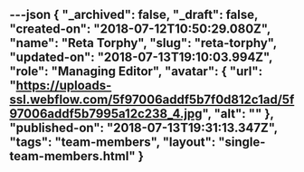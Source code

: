 ---json
{
  "_archived": false,
  "_draft": false,
  "created-on": "2018-07-12T10:50:29.080Z",
  "name": "Reta Torphy",
  "slug": "reta-torphy",
  "updated-on": "2018-07-13T19:10:03.994Z",
  "role": "Managing Editor",
  "avatar": {
    "url": "https://uploads-ssl.webflow.com/5f97006addf5b7f0d812c1ad/5f97006addf5b7995a12c238_4.jpg",
    "alt": ""
  },
  "published-on": "2018-07-13T19:31:13.347Z",
  "tags": "team-members",
  "layout": "single-team-members.html"
}
---


